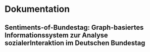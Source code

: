 # Dokumentation
## Sentiments-of-Bundestag: Graph-basiertes Informationssystem zur Analyse sozialerInteraktion im Deutschen Bundestag 
